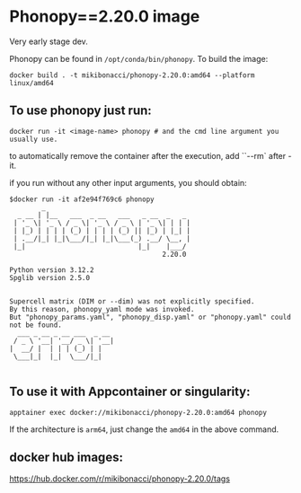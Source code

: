 # Phonopy==2.20.0 image

Very early stage dev.

Phonopy can be found in `/opt/conda/bin/phonopy`. 
To build the image:

```shell
docker build . -t mikibonacci/phonopy-2.20.0:amd64 --platform linux/amd64
```

## To use phonopy just run:

```shell
docker run -it <image-name> phonopy # and the cmd line argument you usually use.
```

to automatically remove the container after the execution, add ``--rm` after -it.

if you run without any other input arguments, you should obtain:

```shell
$docker run -it af2e94f769c6 phonopy
        _
  _ __ | |__   ___  _ __   ___   _ __  _   _
 | '_ \| '_ \ / _ \| '_ \ / _ \ | '_ \| | | |
 | |_) | | | | (_) | | | | (_) || |_) | |_| |
 | .__/|_| |_|\___/|_| |_|\___(_) .__/ \__, |
 |_|                            |_|    |___/
                                      2.20.0

Python version 3.12.2
Spglib version 2.5.0


Supercell matrix (DIM or --dim) was not explicitly specified.
By this reason, phonopy_yaml mode was invoked.
But "phonopy_params.yaml", "phonopy_disp.yaml" or "phonopy.yaml" could not be found.
  ___ _ __ _ __ ___  _ __
 / _ \ '__| '__/ _ \| '__|
|  __/ |  | | | (_) | |
 \___|_|  |_|  \___/|_|


```

## To use it with Appcontainer or singularity:

```shell
apptainer exec docker://mikibonacci/phonopy-2.20.0:amd64 phonopy
```

If the architecture is `arm64`, just change the `amd64` in the above command.

## docker hub images:

https://hub.docker.com/r/mikibonacci/phonopy-2.20.0/tags

